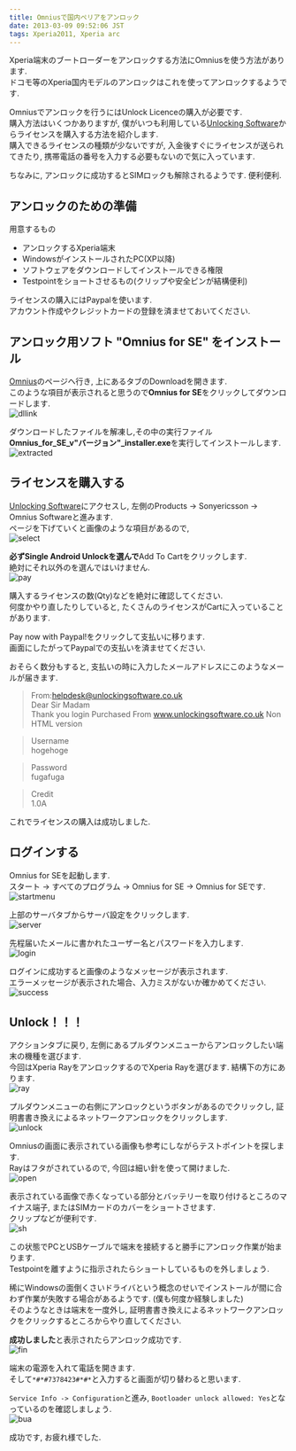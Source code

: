 ```yaml
---
title: Omniusで国内ペリアをアンロック
date: 2013-03-09 09:52:06 JST
tags: Xperia2011, Xperia arc
---
```


Xperia端末のブートローダーをアンロックする方法にOmniusを使う方法があります.  
ドコモ等のXperia国内モデルのアンロックはこれを使ってアンロックするようです.

Omniusでアンロックを行うにはUnlock Licenceの購入が必要です.  
購入方法はいくつかありますが, 僕がいつも利用している[Unlocking Software](http://www.unlockingsoftware.co.uk/)からライセンスを購入する方法を紹介します.  
購入できるライセンスの種類が少ないですが, 入金後すぐにライセンスが送られてきたり, 携帯電話の番号を入力する必要もないので気に入っています.

ちなみに, アンロックに成功するとSIMロックも解除されるようです. 便利便利.

## アンロックのための準備

用意するもの

* アンロックするXperia端末
* WindowsがインストールされたPC(XP以降)
* ソフトウェアをダウンロードしてインストールできる権限
* Testpointをショートさせるもの(クリップや安全ピンが結構便利)

ライセンスの購入にはPaypalを使います.  
アカウント作成やクレジットカードの登録を済ませておいてください.

## アンロック用ソフト "Omnius for SE" をインストール

[Omnius](http://www.omnius-server.com/)のページヘ行き, 上にあるタブのDownloadを開きます.  
このような項目が表示されると思うので**Omnius for SE**をクリックしてダウンロードします.  
![dllink](https://lh5.googleusercontent.com/-TbTZolnRZlo/UTw6SnG-OII/AAAAAAAABl4/TsjNxz6VGQ0/s800/downlo.png)

ダウンロードしたファイルを解凍し,その中の実行ファイル**Omnius\_for\_SE\_v"バージョン"\_installer.exe**を実行してインストールします.  
![extracted](https://lh4.googleusercontent.com/-Kn8VEGVBEiM/UTw6GtlxPNI/AAAAAAAABlw/VgX5qxlAMyM/s800/install.png)

## ライセンスを購入する

[Unlocking Software](http://www.unlockingsoftware.co.uk/)にアクセスし, 左側のProducts -> Sonyericsson -> Omnius Softwareと進みます.  
ページを下げていくと画像のような項目があるので,  
![select](https://lh6.googleusercontent.com/-KKEorLw7LB4/UTxAUWKwYpI/AAAAAAAABmg/LRrzu3pOf2o/s800/addcart.png)

**必ずSingle Android Unlockを選んで**Add To Cartをクリックします.  
絶対にそれ以外のを選んではいけません.  
![pay](https://lh4.googleusercontent.com/-q8vdU2s2t0Y/UTxB1d6KuRI/AAAAAAAABms/kGabziyofFU/s800/buylic.png)

購入するライセンスの数(Qty)などを絶対に確認してください.  
何度かやり直したりしていると, たくさんのライセンスがCartに入っていることがあります.

Pay now with Paypal!をクリックして支払いに移ります.  
画面にしたがってPaypalでの支払いを済ませてください.

おそらく数分もすると, 支払いの時に入力したメールアドレスにこのようなメールが届きます.

> From:helpdesk@unlockingsoftware.co.uk  
> Dear Sir Madam  
> Thank you login Purchased From www.unlockingsoftware.co.uk Non HTML version

> Username  
> hogehoge

> Password  
> fugafuga

> Credit  
> 1.0A

これでライセンスの購入は成功しました.

## ログインする

Omnius for SEを起動します.  
スタート -> すべてのプログラム -> Omnius for SE -> Omnius for SEです.  
![startmenu](https://lh3.googleusercontent.com/-ba4hcjrv4aA/UTw6cNXOt1I/AAAAAAAABmA/wXZQfRsScmQ/s640/runom.png)

上部のサーバタブからサーバ設定をクリックします.  
![server](https://lh6.googleusercontent.com/-u1ZVxvuDdhg/UTxLmwxq_LI/AAAAAAAABnE/1ONefcPOc24/s800/omnlogin1.png)

先程届いたメールに書かれたユーザー名とパスワードを入力します.  
![login](https://lh4.googleusercontent.com/-Izsk2rWzvlM/UTxMgijJb2I/AAAAAAAABnY/oVDr086aaTc/s800/omnlogin2.png)

ログインに成功すると画像のようなメッセージが表示されます.  
エラーメッセージが表示された場合、入力ミスがないか確かめてください.  
![success](https://lh5.googleusercontent.com/-CoZhoOCD7o0/UTqOKKwWo4I/AAAAAAAABkE/B1RA2kk8Kto/s800/login.jpg)

## Unlock！！！

アクションタブに戻り, 左側にあるプルダウンメニューからアンロックしたい端末の機種を選びます.  
今回はXperia RayをアンロックするのでXperia Rayを選びます. 結構下の方にあります.  
![ray](https://lh4.googleusercontent.com/-GVNqjLYo638/UTqNxVH04YI/AAAAAAAABjs/RkSj7GL4FXo/s800/seldev.jpg)

プルダウンメニューの右側にアンロックというボタンがあるのでクリックし, 証明書書き換えによるネットワークアンロックをクリックします.  
![unlock](https://lh6.googleusercontent.com/-JVMoecK_qZs/UTqN9Qfek6I/AAAAAAAABj4/Dym2O_QMqlQ/s800/start.jpg)

Omniusの画面に表示されている画像も参考にしながらテストポイントを探します.  
Rayはフタがされているので, 今回は細い針を使って開けました.  
![open](https://lh4.googleusercontent.com/-pUQ7x7Zdu6U/UTqJ_YF4-QI/AAAAAAAADVs/HDQZrrg3FYs/s640/DSC07059.JPG)

表示されている画像で赤くなっている部分とバッテリーを取り付けるところのマイナス端子, またはSIMカードのカバーをショートさせます.  
クリップなどが便利です.  
![sh](https://lh5.googleusercontent.com/-pJDRUpj8dZE/UTqKDMJK5WI/AAAAAAAABgQ/Ob6di7q57S4/s640/DSC07060.JPG)

この状態でPCとUSBケーブルで端末を接続すると勝手にアンロック作業が始まります.  
Testpointを離すように指示されたらショートしているものを外しましょう.

稀にWindowsの面倒くさいドライバという概念のせいでインストールが間に合わず作業が失敗する場合があるようです. (僕も何度か経験しました)        
そのようなときは端末を一度外し, 証明書書き換えによるネットワークアンロックをクリックするところからやり直してください.

**成功しました**と表示されたらアンロック成功です.  
![fin](https://lh6.googleusercontent.com/-DVXLfzCtm1Y/UTxTTv6jVxI/AAAAAAAABn0/Txj5_fVVmyo/s640/raysucc.png)

端末の電源を入れて電話を開きます.  
そして`*#*#7378423#*#*`と入力すると画面が切り替わると思います.

`Service Info -> Configuration`と進み, `Bootloader unlock allowed: Yes`となっているのを確認しましょう.  
![bua](https://lh4.googleusercontent.com/-_q05SmLA-qY/UTqKcAppaNI/AAAAAAAABk0/TIIEAw17l9M/s640/DSC07063.JPG)

成功です, お疲れ様でした.
